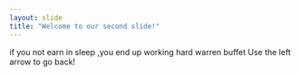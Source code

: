 ```yaml
---
layout: slide
title: "Welcome to our second slide!"
---
```

if you not earn in sleep ,you end up working hard warren buffet
Use the left arrow to go back!
